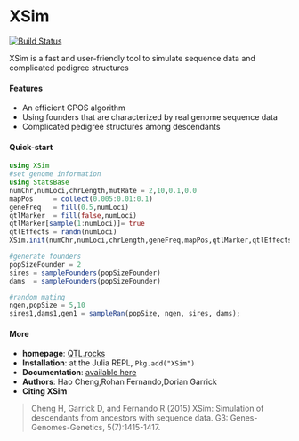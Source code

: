 # XSim

[![Build Status](https://travis-ci.org/reworkhow/XSim.jl.svg?branch=master)](https://travis-ci.org/reworkhow/XSim.jl)

XSim is a fast and user-friendly tool to simulate sequence data and complicated pedigree structures

#### Features

* An efficient CPOS algorithm
* Using founders that are characterized by real genome sequence data
* Complicated pedigree structures among descendants

#### Quick-start

```Julia
using XSim
#set genome information
using StatsBase
numChr,numLoci,chrLength,mutRate = 2,10,0.1,0.0
mapPos     = collect(0.005:0.01:0.1)
geneFreq   = fill(0.5,numLoci)
qtlMarker  = fill(false,numLoci)
qtlMarker[sample(1:numLoci)]= true
qtlEffects = randn(numLoci)
XSim.init(numChr,numLoci,chrLength,geneFreq,mapPos,qtlMarker,qtlEffects,mutRate)

#generate founders
popSizeFounder = 2
sires = sampleFounders(popSizeFounder)
dams  = sampleFounders(popSizeFounder)

#random mating
ngen,popSize = 5,10
sires1,dams1,gen1 = sampleRan(popSize, ngen, sires, dams);
```

#### More

* **homepage**: [QTL.rocks](http://QTL.rocks)
* **Installation**: at the Julia REPL, `Pkg.add("XSim")`
* **Documentation**: [available here](https://github.com/reworkhow/XSim.jl/wiki)
* **Authors**: Hao Cheng,Rohan Fernando,Dorian Garrick
* **Citing XSim** 

>Cheng H, Garrick D, and Fernando R (2015) XSim: Simulation of descendants from ancestors with sequence data. G3: Genes-Genomes-Genetics, 5(7):1415-1417.
